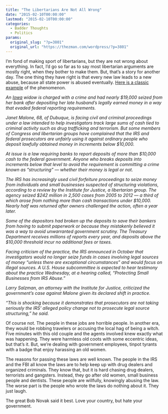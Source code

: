 ```yaml
---
title: "The Libertarians Are Not All Wrong"
date: "2015-02-10T00:00:00"
lastmod: "2015-02-10T00:00:00"
categories:
  - Badder Thoughts
  - Politics
params:
  original_slug: "?p=3801"
  original_url: "https://thezman.com/wordpress/?p=3801"
---
```


I’m fond of making sport of libertarians, but they are not wrong about
everything. In fact, I’d go so far as to say most libertarian arguments
are mostly right, when they bother to make them. But, that’s a story for
another day. The one thing they have right is that every new law leads
to a new abuse, because all state power is abused eventually. <a
href="http://abcnews.go.com/US/wireStory/us-charges-iowa-widow-deposited-husbands-cash-28866427"
rel="noopener" target="_blank">Here is a classic example</a> of the
phenomenon.

*An <a href="http://abcnews.go.com/topics/news/iowa.htm"
class="r_lapi">Iowa</a> widow is charged with a crime and had nearly
$19,000 seized from her bank after depositing her late husband’s legally
earned money in a way that evaded federal reporting requirements.*

*Janet Malone, 68, of Dubuque, is facing civil and criminal proceedings
under a law intended to help investigators track large sums of cash tied
to criminal activity such as drug trafficking and terrorism. But some
members of Congress and libertarian groups have complained that the IRS
and federal prosecutors are unfairly using it against ordinary people
who deposit lawfully obtained money in increments below $10,000.*

*At issue is a law requiring banks to report deposits of more than
$10,000 cash to the federal government. Anyone who breaks deposits into
increments below that level to avoid the requirement is committing a
crime known as “structuring” — whether their money is legal or not.*

*The IRS has increasingly used civil forfeiture proceedings to seize
money from individuals and small businesses suspected of structuring
violations, according to a review by the Institute for Justice, a
libertarian group. The agency seized $242 million in 2,500 cases from
2005 to 2012 — a third of which arose from nothing more than cash
transactions under $10,000. Nearly half was returned after owners
challenged the action, often a year later.*

*Some of the depositors had broken up the deposits to save their bankers
from having to submit paperwork or because they mistakenly believed it
was a way to avoid unwarranted government scrutiny. The Treasury
Department receives millions of reports every year, and deposits above
the $10,000 threshold incur no additional fees or taxes.*

*Facing criticism of the practice, the IRS announced in October that
investigators would no longer seize funds in cases involving legal
sources of money “unless there are exceptional circumstances” and would
focus on illegal sources. A U.S. House subcommittee is expected to hear
testimony about the practice Wednesday, at a hearing called, “Protecting
Small Businesses from IRS Abuse.”*

*Larry Salzman, an attorney with the Institute for Justice, criticized
the government’s case against Malone given its declared shift in
practice.*

*“This is shocking because it demonstrates that prosecutors are not
taking seriously the IRS’ alleged policy change not to prosecute legal
source structuring,” he said.*

Of course not. The people in these jobs are horrible people. In another
era, they would be robbing travelers or accusing the local hag of being
a witch. Five minutes with this old couple and the agents involved knew
exactly what was happening. They were harmless old coots with some
eccentric ideas, but that’s it. But, we’re dealing with government
employees, tinpot tyrants with a badge that enjoy harassing an old
women.

The reasons for passing these laws are well known. The people in the IRS
and the FBI all know the laws are to help keep up with drug dealers and
organized criminals. They know that, but it is hard chasing drug
dealers, terrorists and gangsters. Instead, they go after old women,
small business people and dentists. These people are willfully,
knowingly abusing the law. The worse part is the people who wrote the
laws do nothing about it. They just laugh.

The great Bob Novak said it best. Love your country, but hate your
government.
